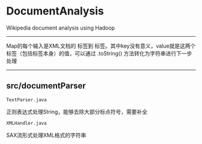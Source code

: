 DocumentAnalysis
================

Wikipedia document analysis using Hadoop

***
Map的每个输入是XML文档的
	<page>
标签到
	</page>
标签。其中key没有意义，value就是这两个标签（包括标签本身）的值，可以通过
	.toString()
方法转化为字符串进行下一步处理
***

src/documentParser
---
	TextParser.java
正则表达式处理String，能够去除大部分标点符号，需要补全

	XMLHandler.java
SAX流形式处理XML格式的字符串
